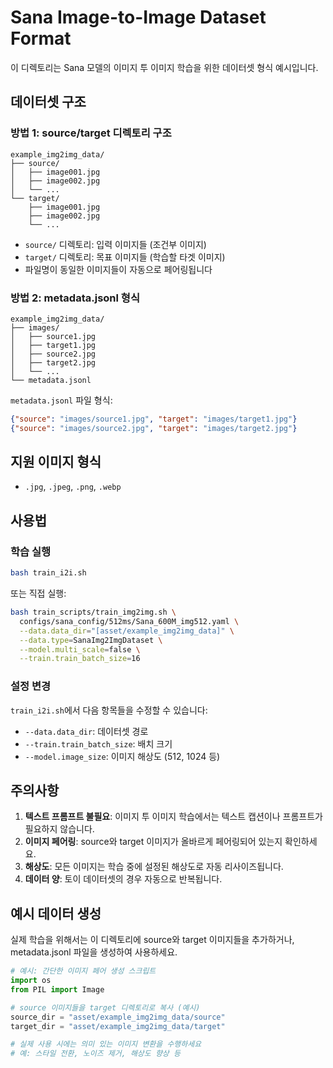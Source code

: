 # Sana Image-to-Image Dataset Format

이 디렉토리는 Sana 모델의 이미지 투 이미지 학습을 위한 데이터셋 형식 예시입니다.

## 데이터셋 구조

### 방법 1: source/target 디렉토리 구조
```
example_img2img_data/
├── source/
│   ├── image001.jpg
│   ├── image002.jpg
│   └── ...
└── target/
    ├── image001.jpg
    ├── image002.jpg
    └── ...
```

- `source/` 디렉토리: 입력 이미지들 (조건부 이미지)
- `target/` 디렉토리: 목표 이미지들 (학습할 타겟 이미지)
- 파일명이 동일한 이미지들이 자동으로 페어링됩니다

### 방법 2: metadata.jsonl 형식
```
example_img2img_data/
├── images/
│   ├── source1.jpg
│   ├── target1.jpg
│   ├── source2.jpg
│   ├── target2.jpg
│   └── ...
└── metadata.jsonl
```

`metadata.jsonl` 파일 형식:
```json
{"source": "images/source1.jpg", "target": "images/target1.jpg"}
{"source": "images/source2.jpg", "target": "images/target2.jpg"}
```

## 지원 이미지 형식
- `.jpg`, `.jpeg`, `.png`, `.webp`

## 사용법

### 학습 실행
```bash
bash train_i2i.sh
```

또는 직접 실행:
```bash
bash train_scripts/train_img2img.sh \
  configs/sana_config/512ms/Sana_600M_img512.yaml \
  --data.data_dir="[asset/example_img2img_data]" \
  --data.type=SanaImg2ImgDataset \
  --model.multi_scale=false \
  --train.train_batch_size=16
```

### 설정 변경

`train_i2i.sh`에서 다음 항목들을 수정할 수 있습니다:

- `--data.data_dir`: 데이터셋 경로
- `--train.train_batch_size`: 배치 크기
- `--model.image_size`: 이미지 해상도 (512, 1024 등)

## 주의사항

1. **텍스트 프롬프트 불필요**: 이미지 투 이미지 학습에서는 텍스트 캡션이나 프롬프트가 필요하지 않습니다.
2. **이미지 페어링**: source와 target 이미지가 올바르게 페어링되어 있는지 확인하세요.
3. **해상도**: 모든 이미지는 학습 중에 설정된 해상도로 자동 리사이즈됩니다.
4. **데이터 양**: 토이 데이터셋의 경우 자동으로 반복됩니다.

## 예시 데이터 생성

실제 학습을 위해서는 이 디렉토리에 source와 target 이미지들을 추가하거나, 
metadata.jsonl 파일을 생성하여 사용하세요.

```python
# 예시: 간단한 이미지 페어 생성 스크립트
import os
from PIL import Image

# source 이미지들을 target 디렉토리로 복사 (예시)
source_dir = "asset/example_img2img_data/source"
target_dir = "asset/example_img2img_data/target"

# 실제 사용 시에는 의미 있는 이미지 변환을 수행하세요
# 예: 스타일 전환, 노이즈 제거, 해상도 향상 등 